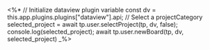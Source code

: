 <%*
// Initialize dataview plugin variable
const dv = this.app.plugins.plugins["dataview"].api;
// Select a projectCategory
selected_project = await tp.user.selectProject(tp, dv, false);
console.log(selected_project);
await tp.user.newBoard(tp, dv, selected_project)
_%>


